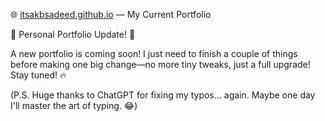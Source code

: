 🌐 [itsakbsadeed.github.io](https://itsakbsadeed.github.io) — My Current Portfolio

🚀 Personal Portfolio Update! 🚀

A new portfolio is coming soon! I just need to finish a couple of things before making one big change—no more tiny tweaks, just a full upgrade! Stay tuned! 🔥

(P.S. Huge thanks to ChatGPT for fixing my typos... again. Maybe one day I'll master the art of typing. 😂)
